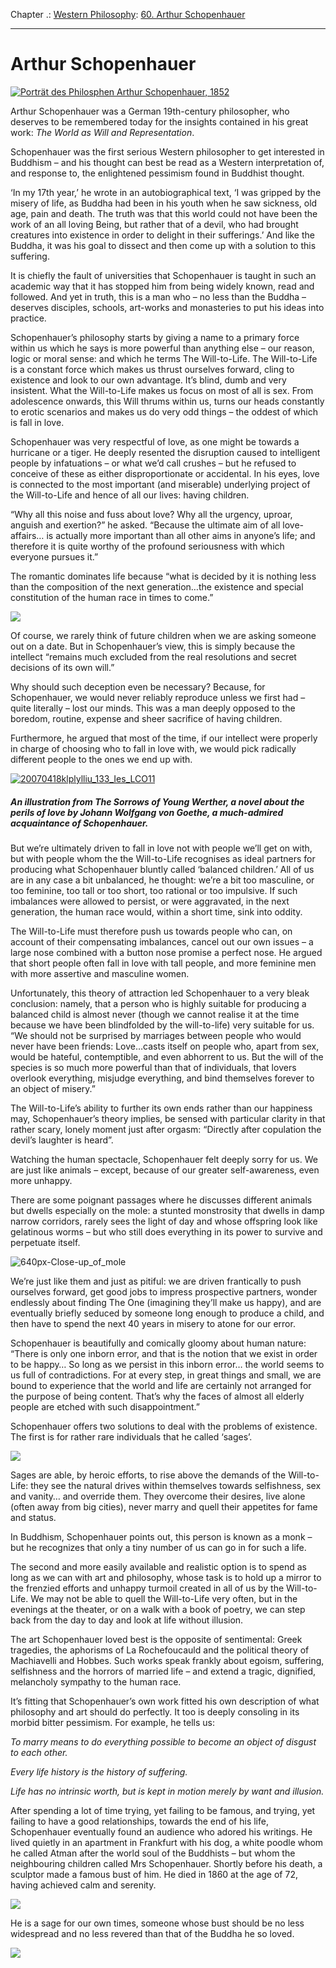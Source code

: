 Chapter .: [Western Philosophy](https://www.theschooloflife.com/thebookoflife/category/leisure/western-philosophy/): [60. Arthur Schopenhauer](https://www.theschooloflife.com/thebookoflife/the-great-philosophers-arthur-schopenhauer/)

* * *

# Arthur Schopenhauer

[![Porträt des Philosphen Arthur Schopenhauer, 1852](https://www.theschooloflife.com/thebookoflife/wp-content/uploads/2014/11/Schopenhauer_185211.jpg)](http://www.thebookoflife.org/wp-content/uploads/2014/11/Schopenhauer_185211.jpg)

Arthur Schopenhauer was a German 19th-century philosopher, who deserves to be remembered today for the insights contained in his great work: _The World as Will and Representation_.

Schopenhauer was the first serious Western philosopher to get interested in Buddhism – and his thought can best be read as a Western interpretation of, and response to, the enlightened pessimism found in Buddhist thought.

‘In my 17th year,’ he wrote in an autobiographical text, ‘I was gripped by the misery of life, as Buddha had been in his youth when he saw sickness, old age, pain and death. The truth was that this world could not have been the work of an all loving Being, but rather that of a devil, who had brought creatures into existence in order to delight in their sufferings.’ And like the Buddha, it was his goal to dissect and then come up with a solution to this suffering.

It is chiefly the fault of universities that Schopenhauer is taught in such an academic way that it has stopped him from being widely known, read and followed. And yet in truth, this is a man who – no less than the Buddha – deserves disciples, schools, art-works and monasteries to put his ideas into practice.

Schopenhauer’s philosophy starts by giving a name to a primary force within us which he says is more powerful than anything else – our reason, logic or moral sense: and which he terms The Will-to-Life. The Will-to-Life is a constant force which makes us thrust ourselves forward, cling to existence and look to our own advantage. It’s blind, dumb and very insistent. What the Will-to-Life makes us focus on most of all is sex. From adolescence onwards, this Will thrums within us, turns our heads constantly to erotic scenarios and makes us do very odd things – the oddest of which is fall in love.

Schopenhauer was very respectful of love, as one might be towards a hurricane or a tiger. He deeply resented the disruption caused to intelligent people by infatuations – or what we’d call crushes – but he refused to conceive of these as either disproportionate or accidental. In his eyes, love is connected to the most important (and miserable) underlying project of the Will-to-Life and hence of all our lives: having children.

“Why all this noise and fuss about love? Why all the urgency, uproar, anguish and exertion?” he asked. “Because the ultimate aim of all love-affairs… is actually more important than all other aims in anyone’s life; and therefore it is quite worthy of the profound seriousness with which everyone pursues it.”

The romantic dominates life because “what is decided by it is nothing less than the composition of the next generation…the existence and special constitution of the human race in times to come.”

![](http://blogimages.serenataassets.com/pollennation/wp-content/uploads/2015/02/Atheist-parents.png)

Of course, we rarely think of future children when we are asking someone out on a date. But in Schopenhauer’s view, this is simply because the intellect “remains much excluded from the real resolutions and secret decisions of its own will.”

Why should such deception even be necessary? Because, for Schopenhauer, we would never reliably reproduce unless we first had – quite literally – lost our minds. This was a man deeply opposed to the boredom, routine, expense and sheer sacrifice of having children.

Furthermore, he argued that most of the time, if our intellect were properly in charge of choosing who to fall in love with, we would pick radically different people to the ones we end up with.

[![20070418klplylliu_133_Ies_LCO11](https://www.theschooloflife.com/thebookoflife/wp-content/uploads/2014/11/20070418klplylliu_133_Ies_LCO111.jpg)](http://www.thebookoflife.org/wp-content/uploads/2014/11/20070418klplylliu_133_Ies_LCO111.jpg)

##### An illustration from _The Sorrows of Young Werther_, a novel about the perils of love by Johann Wolfgang von Goethe, a much-admired acquaintance of Schopenhauer.

But we’re ultimately driven to fall in love not with people we’ll get on with, but with people whom the the Will-to-Life recognises as ideal partners for producing what Schopenhauer bluntly called ‘balanced children.’ All of us are in any case a bit unbalanced, he thought: we’re a bit too masculine, or too feminine, too tall or too short, too rational or too impulsive. If such imbalances were allowed to persist, or were aggravated, in the next generation, the human race would, within a short time, sink into oddity.

The Will-to-Life must therefore push us towards people who can, on account of their compensating imbalances, cancel out our own issues – a large nose combined with a button nose promise a perfect nose. He argued that short people often fall in love with tall people, and more feminine men with more assertive and masculine women.

Unfortunately, this theory of attraction led Schopenhauer to a very bleak conclusion: namely, that a person who is highly suitable for producing a balanced child is almost never (though we cannot realise it at the time because we have been blindfolded by the will-to-life) very suitable for us. “We should not be surprised by marriages between people who would never have been friends: Love…casts itself on people who, apart from sex, would be hateful, contemptible, and even abhorrent to us. But the will of the species is so much more powerful than that of individuals, that lovers overlook everything, misjudge everything, and bind themselves forever to an object of misery.”

The Will-to-Life’s ability to further its own ends rather than our happiness may, Schopenhauer’s theory implies, be sensed with particular clarity in that rather scary, lonely moment just after orgasm: “Directly after copulation the devil’s laughter is heard”.

Watching the human spectacle, Schopenhauer felt deeply sorry for us. We are just like animals – except, because of our greater self-awareness, even more unhappy.

There are some poignant passages where he discusses different animals but dwells especially on the mole: a stunted monstrosity that dwells in damp narrow corridors, rarely sees the light of day and whose offspring look like gelatinous worms – but who still does everything in its power to survive and perpetuate itself.

![640px-Close-up_of_mole](https://www.theschooloflife.com/thebookoflife/wp-content/uploads/2014/11/640px-Close-up_of_mole1.jpg)

We’re just like them and just as pitiful: we are driven frantically to push ourselves forward, get good jobs to impress prospective partners, wonder endlessly about finding The One (imagining they’ll make us happy), and are eventually briefly seduced by someone long enough to produce a child, and then have to spend the next 40 years in misery to atone for our error.

Schopenhauer is beautifully and comically gloomy about human nature: “There is only one inborn error, and that is the notion that we exist in order to be happy… So long as we persist in this inborn error… the world seems to us full of contradictions. For at every step, in great things and small, we are bound to experience that the world and life are certainly not arranged for the purpose of being content. That’s why the faces of almost all elderly people are etched with such disappointment.”

Schopenhauer offers two solutions to deal with the problems of existence. The first is for rather rare individuals that he called ‘sages’.

![](http://midlifexpress.com/wp-content/uploads/2013/03/qantambuddha.jpg)

Sages are able, by heroic efforts, to rise above the demands of the Will-to-Life: they see the natural drives within themselves towards selfishness, sex and vanity… and override them. They overcome their desires, live alone (often away from big cities), never marry and quell their appetites for fame and status.

In Buddhism, Schopenhauer points out, this person is known as a monk – but he recognizes that only a tiny number of us can go in for such a life.

The second and more easily available and realistic option is to spend as long as we can with art and philosophy, whose task is to hold up a mirror to the frenzied efforts and unhappy turmoil created in all of us by the Will-to-Life. We may not be able to quell the Will-to-Life very often, but in the evenings at the theater, or on a walk with a book of poetry, we can step back from the day to day and look at life without illusion.

The art Schopenhauer loved best is the opposite of sentimental: Greek tragedies, the aphorisms of La Rochefoucauld and the political theory of Machiavelli and Hobbes. Such works speak frankly about egoism, suffering, selfishness and the horrors of married life – and extend a tragic, dignified, melancholy sympathy to the human race.

It’s fitting that Schopenhauer’s own work fitted his own description of what philosophy and art should do perfectly. It too is deeply consoling in its morbid bitter pessimism. For example, he tells us:

_To marry means to do everything possible to become an object of disgust to each other._

_Every life history is the history of suffering._

_Life has no intrinsic worth, but is kept in motion merely by want and illusion._

After spending a lot of time trying, yet failing to be famous, and trying, yet failing to have a good relationships, towards the end of his life, Schopenhauer eventually found an audience who adored his writings. He lived quietly in an apartment in Frankfurt with his dog, a white poodle whom he called Atman after the world soul of the Buddhists – but whom the neighbouring children called Mrs Schopenhauer. Shortly before his death, a sculptor made a famous bust of him. He died in 1860 at the age of 72, having achieved calm and serenity.

![](https://upload.wikimedia.org/wikipedia/commons/a/ae/Elisabet_Ney_Arthur_Schopenhauer_1859.jpg)

He is a sage for our own times, someone whose bust should be no less widespread and no less revered than that of the Buddha he so loved.

[![](https://img.youtube.com/vi/q0zmfNx7OM4/0.jpg)](https://www.youtube.com/embed/q0zmfNx7OM4 '')
